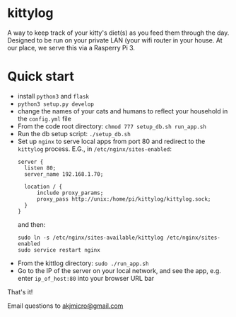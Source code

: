 # kittylog
A way to keep track of your kitty's diet(s) as you feed them through the
day. Designed to be run on your private LAN (your wifi router in your house.
At our place, we serve this via a Rasperry Pi 3.

# Quick start
* install `python3` and `flask`
* `python3 setup.py develop`
* change the names of your cats and humans to reflect your household in the `config.yml` file
* From the code root directory: `chmod 777 setup_db.sh run_app.sh`
* Run the db setup script: `./setup_db.sh`
* Set up `nginx` to serve local apps from port 80 and redirect to the
  `kittylog` process. E.G., in `/etc/nginx/sites-enabled`:
  ```
  server {
    listen 80;
    server_name 192.168.1.70;

    location / {
        include proxy_params;
        proxy_pass http://unix:/home/pi/kittylog/kittylog.sock;
    }
  }
  ```
  and then:
  ```
  sudo ln -s /etc/nginx/sites-available/kittylog /etc/nginx/sites-enabled
  sudo service restart nginx
  ```
* From the kittlog directory: `sudo ./run_app.sh`
* Go to the IP of the server on your local network, and see the app, e.g. enter `ip_of_host:80` into your browser URL bar

That's it!

Email questions to akjmicro@gmail.com
